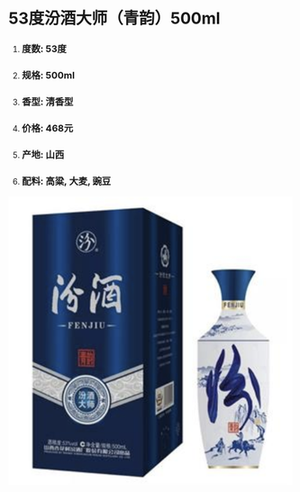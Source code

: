 # 53度汾酒大师（青韵）500ml

1. ### 度数: 53度
2. ### 规格: 500ml
3. ### 香型: 清香型
4. ### 价格: 468元
5. ### 产地: 山西
6. ### 配料: 高粱, 大麦, 豌豆

![](/assets/53度汾酒大师（青韵）500ml.png)

